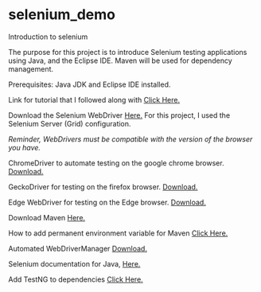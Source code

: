 # selenium_demo
Introduction to selenium 

The purpose for this project is to introduce Selenium testing applications using Java, and the Eclipse IDE. Maven will be used for dependency management. 

Prerequisites: Java JDK and Eclipse IDE installed. 

Link for tutorial that I followed along with [Click Here.](https://www.youtube.com/playlist?list=PLL34mf651faPB-LyEP0-a7Avp_RHO0Lsm)

Download the Selenium WebDriver [Here.](https://www.selenium.dev/downloads/)
For this project, I used the Selenium Server (Grid) configuration.

*Reminder, WebDrivers must be compatible with the version of the browser you have.*

ChromeDriver to automate testing on the google chrome browser. [Download.](https://chromedriver.chromium.org/downloads)

GeckoDriver for testing on the firefox browser. [Download.](https://github.com/mozilla/geckodriver/releases)

Edge WebDriver for testing on the Edge browser. [Download.](https://developer.microsoft.com/en-us/microsoft-edge/tools/webdriver/#downloads)

Download Maven [Here.](https://maven.apache.org/download.cgi)

How to add permanent environment variable for Maven [Click Here.](https://www.youtube.com/watch?v=NvAYH5Qu_YQ)

Automated WebDriverManager [Download.](https://mvnrepository.com/artifact/io.github.bonigarcia/webdrivermanager)

Selenium documentation for Java, [Here.](https://www.selenium.dev/selenium/docs/api/java/index.html?org/openqa/selenium/package-summary.html)

Add TestNG to dependencies [Click Here.](https://testng.org/doc/maven.html)
